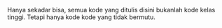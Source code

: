 Hanya sekadar bisa, semua kode yang ditulis disini bukanlah kode kelas tinggi.
Tetapi hanya kode kode yang tidak bermutu.
